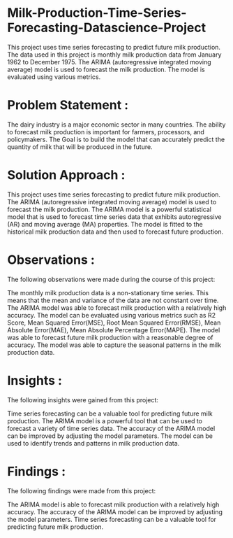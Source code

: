 # Milk-Production-Time-Series-Forecasting-Datascience-Project

This project uses time series forecasting to predict future milk production. The data used in this project is monthly milk production data from January 1962 to December 1975. 
The ARIMA (autoregressive integrated moving average) model is used to forecast the milk production. The model is evaluated using various metrics.

# **Problem Statement :**

The dairy industry is a major economic sector in many countries. The ability to forecast milk production is important for farmers, processors, and policymakers. 
The Goal is to build the model that can accurately predict the quantity of milk that will be produced in the future.

# **Solution Approach :**

This project uses time series forecasting to predict future milk production. The ARIMA (autoregressive integrated moving average) model is used to forecast the milk production. The ARIMA model is a powerful statistical model that is used to forecast time series data that exhibits autoregressive (AR) and moving average (MA) properties. The model is fitted to the historical milk production data and then used to forecast future production.

# **Observations :**

The following observations were made during the course of this project:

The monthly milk production data is a non-stationary time series. This means that the mean and variance of the data are not constant over time.
The ARIMA model was able to forecast milk production with a relatively high accuracy.
The model can be evaluated using various metrics such as R2 Score, Mean Squared Error(MSE), Root Mean Squared Error(RMSE), Mean Absolute Error(MAE), Mean Absolute Percentage Error(MAPE).
The model was able to forecast future milk production with a reasonable degree of accuracy.
The model was able to capture the seasonal patterns in the milk production data.

# **Insights :**

The following insights were gained from this project:

Time series forecasting can be a valuable tool for predicting future milk production.
The ARIMA model is a powerful tool that can be used to forecast a variety of time series data.
The accuracy of the ARIMA model can be improved by adjusting the model parameters.
The model can be used to identify trends and patterns in milk production data.

# **Findings :**

The following findings were made from this project:

The ARIMA model is able to forecast milk production with a relatively high accuracy.
The accuracy of the ARIMA model can be improved by adjusting the model parameters.
Time series forecasting can be a valuable tool for predicting future milk production.
